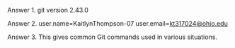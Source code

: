 Answer 1. git version 2.43.0 

Answer 2. user.name=KaitlynThompson-07
user.email=kt317024@ohio.edu

Answer 3. This gives common Git commands used in various situations. 


